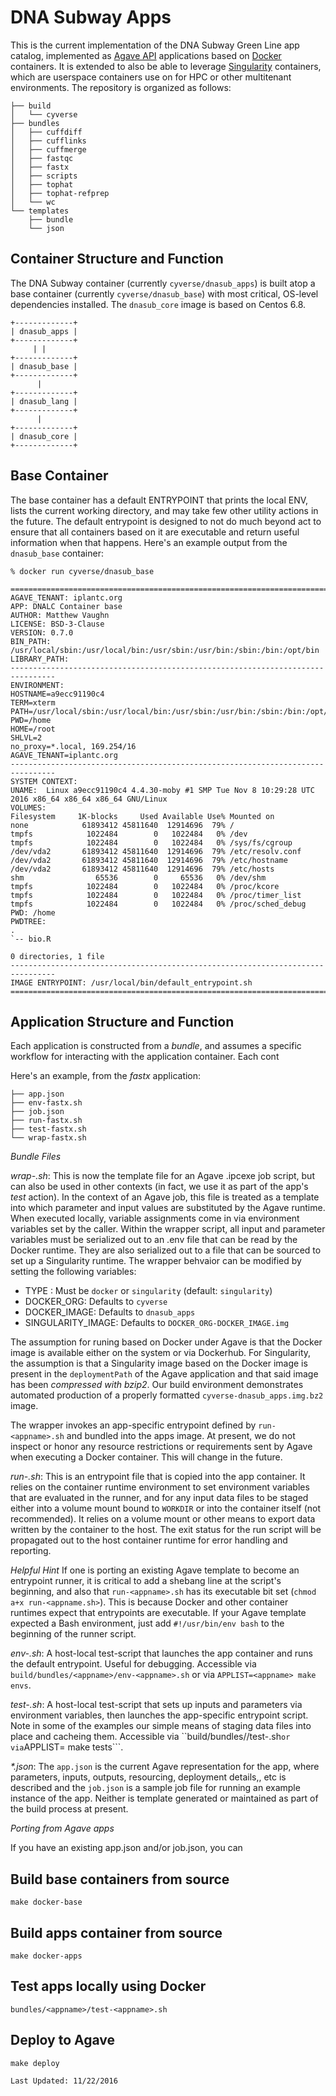 
DNA Subway Apps
===============

This is the current implementation of the DNA Subway Green Line app catalog, implemented as [Agave API](https://agaveapi.com) applications based on [Docker](https://docker.com) containers. It is extended to also be able to leverage [Singularity](http://singularity.lbl.gov) containers, which are userspace containers use on for HPC or other multitenant environments. The repository is organized as follows:

```
├── build
│   └── cyverse
├── bundles
│   ├── cuffdiff
│   ├── cufflinks
│   ├── cuffmerge
│   ├── fastqc
│   ├── fastx
│   ├── scripts
│   ├── tophat
│   ├── tophat-refprep
│   └── wc
└── templates
    ├── bundle
    └── json
```

Container Structure and Function
--------------------------------

The DNA Subway container (currently ```cyverse/dnasub_apps```) is built atop a base container (currently ```cyverse/dnasub_base```) with most critical, OS-level dependencies installed. The ```dnasub_core``` image is based on Centos 6.8.

```
+-------------+
| dnasub_apps |
+-------------+
     | |
+-------------+
| dnasub_base |
+-------------+
      |
+-------------+
| dnasub_lang |
+-------------+
      |
+-------------+
| dnasub_core |
+-------------+
```

Base Container
--------------

The base container has a default ENTRYPOINT that prints the local ENV, lists the current working directory, and may take few other utility actions in the future. The default entrypoint is designed to not do much beyond act to ensure that all containers based on it are executable and return useful information when that happens. Here's an example output from the ```dnasub_base``` container:

```
% docker run cyverse/dnasub_base

================================================================================
AGAVE_TENANT: iplantc.org
APP: DNALC Container base
AUTHOR: Matthew Vaughn
LICENSE: BSD-3-Clause
VERSION: 0.7.0
BIN_PATH: /usr/local/sbin:/usr/local/bin:/usr/sbin:/usr/bin:/sbin:/bin:/opt/bin
LIBRARY_PATH: 
--------------------------------------------------------------------------------
ENVIRONMENT:
HOSTNAME=a9ecc91190c4
TERM=xterm
PATH=/usr/local/sbin:/usr/local/bin:/usr/sbin:/usr/bin:/sbin:/bin:/opt/bin
PWD=/home
HOME=/root
SHLVL=2
no_proxy=*.local, 169.254/16
AGAVE_TENANT=iplantc.org
--------------------------------------------------------------------------------
SYSTEM CONTEXT:
UNAME:  Linux a9ecc91190c4 4.4.30-moby #1 SMP Tue Nov 8 10:29:28 UTC 2016 x86_64 x86_64 x86_64 GNU/Linux
VOLUMES:
Filesystem     1K-blocks     Used Available Use% Mounted on
none            61893412 45811640  12914696  79% /
tmpfs            1022484        0   1022484   0% /dev
tmpfs            1022484        0   1022484   0% /sys/fs/cgroup
/dev/vda2       61893412 45811640  12914696  79% /etc/resolv.conf
/dev/vda2       61893412 45811640  12914696  79% /etc/hostname
/dev/vda2       61893412 45811640  12914696  79% /etc/hosts
shm                65536        0     65536   0% /dev/shm
tmpfs            1022484        0   1022484   0% /proc/kcore
tmpfs            1022484        0   1022484   0% /proc/timer_list
tmpfs            1022484        0   1022484   0% /proc/sched_debug
PWD: /home
PWDTREE:
.
`-- bio.R

0 directories, 1 file
--------------------------------------------------------------------------------
IMAGE ENTRYPOINT: /usr/local/bin/default_entrypoint.sh
================================================================================
```

Application Structure and Function
----------------------------------

Each application is constructed from a *bundle*, and assumes a specific workflow for interacting with the application container. Each cont

Here's an example, from the *fastx* application:

```.
├── app.json
├── env-fastx.sh
├── job.json
├── run-fastx.sh
├── test-fastx.sh
└── wrap-fastx.sh
```

*Bundle Files*

_wrap-<appname>.sh_: This is now the template file for an Agave .ipcexe job script, but can also be used in other contexts (in fact, we use it as part of the app's *test* action). In the context of an Agave job, this file is treated as a template into which parameter and input values are substituted by the Agave runtime. When executed locally, variable assignments come in via environment variables set by the caller. Within the wrapper script, all input and parameter variables must be serialized out to an .env file that can be read by the Docker runtime. They are also serialized out to a file that can be sourced to set up a Singularity runtime. The wrapper behvaior can be modified by setting the following variables:

* TYPE : Must be ```docker``` or ```singularity``` (default: ```singularity```)
* DOCKER_ORG: Defaults to ```cyverse```
* DOCKER_IMAGE: Defaults to ```dnasub_apps```
* SINGULARITY_IMAGE: Defaults to ```DOCKER_ORG-DOCKER_IMAGE.img```

The assumption for runing based on Docker under Agave is that the Docker image is available either on the system or via Dockerhub. For Singularity, the assumption is that a Singularity image based on the Docker image is present in the ```deploymentPath``` of the Agave application and that said image has been *compressed with bzip2*. Our build environment demonstrates automated production of a properly formatted ```cyverse-dnasub_apps.img.bz2``` image. 

The wrapper invokes an app-specific entrypoint defined by ```run-<appname>.sh``` and bundled into the apps image. At present, we do not inspect or honor any resource restrictions or requirements sent by Agave when executing a Docker container. This will change in the future. 

_run-<appname>.sh_: This is an entrypoint file that is copied into the app container. It relies on the container runtime environment to set environment variables that are evaluated in the runner, and for any input data files to be staged either into a volume mount bound to ```WORKDIR``` or into the container itself (not recommended). It relies on a volume mount or other means to export data written by the container to the host. The exit status for the run script will be propagated out to the host container runtime for error handling and reporting. 

*Helpful Hint* If one is porting an existing Agave template to become an entrypoint runner, it is critical to add a shebang line at the script's beginning, and also that ```run-<appname>.sh``` has its executable bit set (```chmod a+x run-<appname.sh>```). This is because Docker and other container runtimes expect that entrypoints are executable. If your Agave template expected a Bash environment, just add ```#!/usr/bin/env bash``` to the beginning of the runner script.  

_env-<appname>.sh_: A host-local test-script that launches the app container and runs the default entrypoint. Useful for debugging. Accessible via ```build/bundles/<appname>/env-<appname>.sh``` or via ```APPLIST=<appname> make envs```.

_test-<appname>.sh_: A host-local test-script that sets up inputs and parameters via environment variables, then launches the app-specific entrypoint script. Note in some of the examples our simple means of staging data files into place and cacheing them. Accessible via ``build/bundles/<appname>/test-<appname>.sh``` or via ```APPLIST=<appname> make tests```.

_*.json_: The ```app.json``` is the current Agave representation for the app, where parameters, inputs, outputs, resourcing, deployment details,, etc is described and the ```job.json``` is a sample job file for running an example instance of the app. Neither is template generated or maintained as part of the build process at present.

*Porting from Agave apps*

If you have an existing app.json and/or job.json, you can 

Build base containers from source
---------------------------------

```
make docker-base
```

Build apps container from source
--------------------------------

```
make docker-apps

```

Test apps locally using Docker
------------------------------

```
bundles/<appname>/test-<appname>.sh
```

Deploy to Agave
---------------

```
make deploy
```


```Last Updated: 11/22/2016```